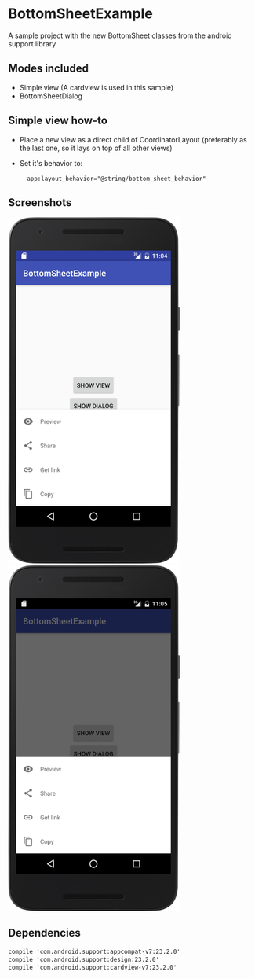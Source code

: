 # BottomSheetExample
A sample project with the new BottomSheet classes from the android support library


## Modes included

- Simple view (A cardview is used in this sample)
- BottomSheetDialog

## Simple view how-to

- Place a new view as a direct child of CoordinatorLayout (preferably as the last one, so it lays on top of all other views)
- Set it's behavior to:

        app:layout_behavior="@string/bottom_sheet_behavior"

## Screenshots
<img src="screens/screen-view.png" width="350"> <img src="screens/screen-dialog.png" width="350">

## Dependencies

    compile 'com.android.support:appcompat-v7:23.2.0'
    compile 'com.android.support:design:23.2.0'
    compile 'com.android.support:cardview-v7:23.2.0'
